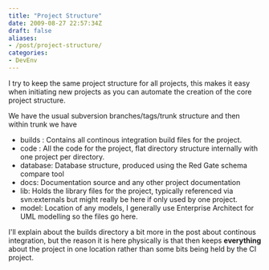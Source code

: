 ```yaml
---
title: "Project Structure"
date: 2009-08-27 22:57:34Z
draft: false
aliases:
- /post/project-structure/
categories:
- DevEnv
---
```

I try to keep the same project structure for all projects, this makes it easy when initiating new projects as you can automate the creation of the core project structure.

We have the usual subversion branches/tags/trunk structure and then within trunk we have

* builds : Contains all continous integration build files for the project.
* code : All the code for the project, flat directory structure internally with one project per directory.
* database: Database structure, produced using the Red Gate schema compare tool
* docs: Documentation source and any other project documentation
* lib: Holds the library files for the project, typically referenced via svn:externals but might really be here if only used by one project.
* model: Location of any models, I generally use Enterprise Architect for UML modelling so the files go here.

I'll explain about the builds directory a bit more in the post about continous integration, but the reason it is here physically is that then keeps **everything** about the project in one location rather than some bits being held by the CI project.